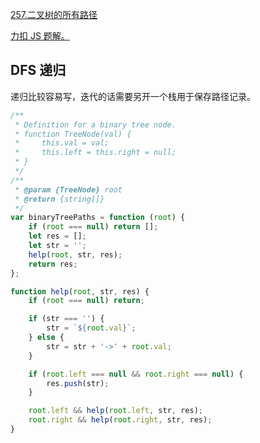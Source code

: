 [257.二叉树的所有路径](https://leetcode-cn.com/problems/binary-tree-paths/submissions/)

[力扣 JS 题解。](https://github.com/GuYueJiaJie/blog/tree/master/%E6%95%B0%E6%8D%AE%E7%BB%93%E6%9E%84%E4%B8%8E%E7%AE%97%E6%B3%95)

## DFS 递归

递归比较容易写，迭代的话需要另开一个栈用于保存路径记录。

```javascript
/**
 * Definition for a binary tree node.
 * function TreeNode(val) {
 *     this.val = val;
 *     this.left = this.right = null;
 * }
 */
/**
 * @param {TreeNode} root
 * @return {string[]}
 */
var binaryTreePaths = function (root) {
    if (root === null) return [];
    let res = [];
    let str = '';
    help(root, str, res);
    return res;
};

function help(root, str, res) {
    if (root === null) return;

    if (str === '') {
        str = `${root.val}`;
    } else {
        str = str + '->' + root.val;
    }

    if (root.left === null && root.right === null) {
        res.push(str);
    }

    root.left && help(root.left, str, res);
    root.right && help(root.right, str, res);
}
```
